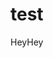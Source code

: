 # test
<html>
  <head>
    <title>I want</title>
  </head>
  <body>
    HeyHey
  </body>
  </html>
  
